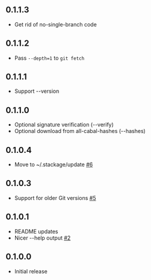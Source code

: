 ## 0.1.1.3

* Get rid of no-single-branch code

## 0.1.1.2

* Pass `--depth=1` to `git fetch`

## 0.1.1.1

* Support --version

## 0.1.1.0

* Optional signature verification (--verify)
* Optional download from all-cabal-hashes (--hashes)

## 0.1.0.4

* Move to ~/.stackage/update [#6](https://github.com/fpco/stackage-update/issues/6)

## 0.1.0.3

* Support for older Git versions [#5](https://github.com/fpco/stackage-update/issues/5)

## 0.1.0.1

* README updates
* Nicer --help output [#2](https://github.com/fpco/stackage-update/pull/2)

## 0.1.0.0

* Initial release
